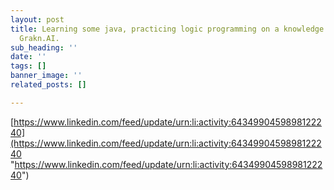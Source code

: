 ```yaml
---
layout: post
title: Learning some java, practicing logic programming on a knowledge based database,
  Grakn.AI.
sub_heading: ''
date: ''
tags: []
banner_image: ''
related_posts: []

---
```

[https://www.linkedin.com/feed/update/urn:li:activity:6434990459898122240](https://www.linkedin.com/feed/update/urn:li:activity:6434990459898122240 "https://www.linkedin.com/feed/update/urn:li:activity:6434990459898122240")